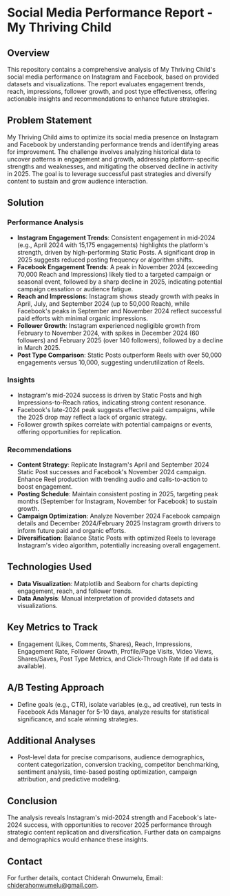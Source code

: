 # Social Media Performance Report - My Thriving Child

## Overview
This repository contains a comprehensive analysis of My Thriving Child's social media performance on Instagram and Facebook, based on provided datasets and visualizations. The report evaluates engagement trends, reach, impressions, follower growth, and post type effectiveness, offering actionable insights and recommendations to enhance future strategies.

## Problem Statement
My Thriving Child aims to optimize its social media presence on Instagram and Facebook by understanding performance trends and identifying areas for improvement. The challenge involves analyzing historical data to uncover patterns in engagement and growth, addressing platform-specific strengths and weaknesses, and mitigating the observed decline in activity in 2025. The goal is to leverage successful past strategies and diversify content to sustain and grow audience interaction.

## Solution
### Performance Analysis
- **Instagram Engagement Trends**: Consistent engagement in mid-2024 (e.g., April 2024 with 15,175 engagements) highlights the platform's strength, driven by high-performing Static Posts. A significant drop in 2025 suggests reduced posting frequency or algorithm shifts.
- **Facebook Engagement Trends**: A peak in November 2024 (exceeding 70,000 Reach and Impressions) likely tied to a targeted campaign or seasonal event, followed by a sharp decline in 2025, indicating potential campaign cessation or audience fatigue.
- **Reach and Impressions**: Instagram shows steady growth with peaks in April, July, and September 2024 (up to 50,000 Reach), while Facebook's peaks in September and November 2024 reflect successful paid efforts with minimal organic impressions.
- **Follower Growth**: Instagram experienced negligible growth from February to November 2024, with spikes in December 2024 (60 followers) and February 2025 (over 140 followers), followed by a decline in March 2025.
- **Post Type Comparison**: Static Posts outperform Reels with over 50,000 engagements versus 10,000, suggesting underutilization of Reels.

### Insights
- Instagram's mid-2024 success is driven by Static Posts and high Impressions-to-Reach ratios, indicating strong content resonance.
- Facebook's late-2024 peak suggests effective paid campaigns, while the 2025 drop may reflect a lack of organic strategy.
- Follower growth spikes correlate with potential campaigns or events, offering opportunities for replication.

### Recommendations
- **Content Strategy**: Replicate Instagram's April and September 2024 Static Post successes and Facebook's November 2024 campaign. Enhance Reel production with trending audio and calls-to-action to boost engagement.
- **Posting Schedule**: Maintain consistent posting in 2025, targeting peak months (September for Instagram, November for Facebook) to sustain growth.
- **Campaign Optimization**: Analyze November 2024 Facebook campaign details and December 2024/February 2025 Instagram growth drivers to inform future paid and organic efforts.
- **Diversification**: Balance Static Posts with optimized Reels to leverage Instagram's video algorithm, potentially increasing overall engagement.

## Technologies Used
- **Data Visualization**: Matplotlib and Seaborn for charts depicting engagement, reach, and follower trends.
- **Data Analysis**: Manual interpretation of provided datasets and visualizations.

## Key Metrics to Track
- Engagement (Likes, Comments, Shares), Reach, Impressions, Engagement Rate, Follower Growth, Profile/Page Visits, Video Views, Shares/Saves, Post Type Metrics, and Click-Through Rate (if ad data is available).

## A/B Testing Approach
- Define goals (e.g., CTR), isolate variables (e.g., ad creative), run tests in Facebook Ads Manager for 5-10 days, analyze results for statistical significance, and scale winning strategies.

## Additional Analyses
- Post-level data for precise comparisons, audience demographics, content categorization, conversion tracking, competitor benchmarking, sentiment analysis, time-based posting optimization, campaign attribution, and predictive modeling.

## Conclusion
The analysis reveals Instagram's mid-2024 strength and Facebook's late-2024 success, with opportunities to recover 2025 performance through strategic content replication and diversification. Further data on campaigns and demographics would enhance these insights.

## Contact
For further details, contact Chiderah Onwumelu, Email: chiderahonwumelu@gmail.com.

